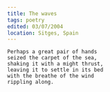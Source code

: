 ```yaml
---
title: The waves
tags: poetry
edited: 03/07/2004
location: Sitges, Spain
---
```


    Perhaps a great pair of hands
    seized the carpet of the sea,
    shaking it with a might thrust,
    leaving it to settle in its bed
    with the breathe of the wind
    rippling along.


